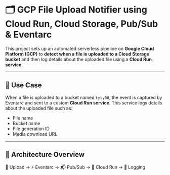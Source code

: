 # 🗂️ GCP File Upload Notifier using Cloud Run, Cloud Storage, Pub/Sub & Eventarc

This project sets up an automated serverless pipeline on **Google Cloud Platform (GCP)** to **detect when a file is uploaded to a Cloud Storage bucket** and then log details about the uploaded file using a **Cloud Run service**.

---

## 📌 Use Case

When a file is uploaded to a bucket named `tyty08`, the event is captured by Eventarc and sent to a custom **Cloud Run service**. This service logs details about the uploaded file such as:

- File name
- Bucket name
- File generation ID
- Media download URL

---

## 🧱 Architecture Overview

📁 Upload → ⚡ Eventarc → 📬 Pub/Sub → 🚀 Cloud Run → 📝 Logging

